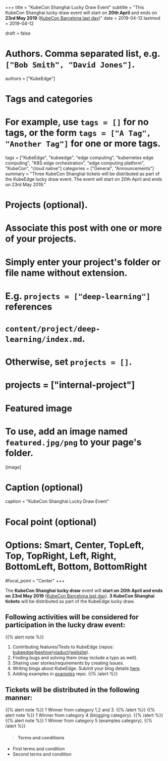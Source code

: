 +++
title = "KubeCon Shanghai Lucky Draw Event"
subtitle = "This KubeCon Shanghai lucky draw event will start on **20th April** and ends on **23rd May 2019** ([KubeCon Barcelona last day](https://www.cncf.io/community/kubecon-cloudnativecon-events/))"
date = 2019-04-12
lastmod = 2019-04-12

draft = false

# Authors. Comma separated list, e.g. `["Bob Smith", "David Jones"]`.
authors = ["KubeEdge"]

# Tags and categories
# For example, use `tags = []` for no tags, or the form `tags = ["A Tag", "Another Tag"]` for one or more tags.
tags = ["KubeEdge", "kubeedge", "edge computing", "kubernetes edge computing", "K8S edge orchestration", "edge computing platform", "KubeCon", "cloud native"]
categories = ["General", "Announcements"]
summary = "Three KubeCon Shanghai tickets will be distributed as part of the KubeEdge lucky draw event. The event will start on 20th April and ends on 23rd May 2019."

# Projects (optional).
#   Associate this post with one or more of your projects.
#   Simply enter your project's folder or file name without extension.
#   E.g. `projects = ["deep-learning"]` references 
#   `content/project/deep-learning/index.md`.
#   Otherwise, set `projects = []`.
# projects = ["internal-project"]

# Featured image
# To use, add an image named `featured.jpg/png` to your page's folder. 
[image]
  # Caption (optional)
  caption = "KubeCon Shanghai Lucky Draw Event"

  # Focal point (optional)
  # Options: Smart, Center, TopLeft, Top, TopRight, Left, Right, BottomLeft, Bottom, BottomRight
  #focal_point = "Center"
+++

The **KubeCon Shanghai lucky draw** event will **start on 20th April and ends on 23rd May 2019** ([KubeCon Barcelona last day](https://www.cncf.io/community/kubecon-cloudnativecon-events/)). **3 KubeCon Shanghai tickets** will be distributed as part of the KubeEdge lucky draw.  
  

## **Following activities will be considered for participation in the lucky draw event:**

{{% alert note %}}
1. Contributing features/Tests to KubeEdge (repos: [kubeedge](https://github.com/kubeedge/kubeedge)/[beehive](https://github.com/kubeedge/beehive)/[viaduct](https://github.com/kubeedge/viaduct)/[website](https://github.com/kubeedge/website)).
2. Finding bugs and solving them (may include a typo as well).
3. Sharing user stories/requirements by creating issues.
4. Writing blogs about KubeEdge. Submit your blog details [here](https://docs.google.com/forms/d/e/1FAIpQLSd9luGaHWt5jABEQjtr11CgWLVw7Px6tJf0TIjidbl3UL_Izg/viewform). 
5. Adding examples in [examples](https://github.com/kubeedge/examples) repo.
{{% /alert %}}


## **Tickets will be distributed in the following manner:**

{{% alert note %}}
1 Winner from category 1,2 and 3.
{{% /alert %}}
{{% alert note %}}
1 Winner from category 4 (blogging category). 
{{% /alert %}}
{{% alert note %}}
1 Winner from category 5 (examples category).
{{% /alert %}}

>#### Terms and conditions
* First terms and condition
* Second terms and condition